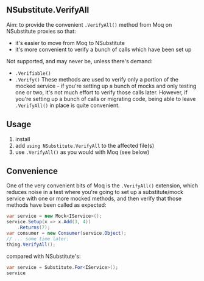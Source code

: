 NSubstitute.VerifyAll
---

Aim: to provide the convenient `.VerifyAll()` method from Moq on NSubstitute
proxies so that:

- it's easier to move from Moq to NSubstitute
- it's more convenient to verify a bunch of calls which have been set up

Not supported, and may never be, unless there's demand:
- `.Verifiable()`
- `.Verify()`
These methods are used to verify only a portion of the mocked
service - if you're setting up a bunch of mocks and only testing
one or two, it's not much effort to verify those calls later. However,
if you're setting up a bunch of calls or migrating code, being able to
leave `.VerifyAll()` in place is quite convenient.

Usage
---

1. install
2. add `using NSubstitute.VerifyAll` to the affected file(s)
3. use `.VerifyAll()` as you would with Moq (see below)

Convenience
---

One of the very convenient bits of Moq is the `.VerifyAll()` extension,
which reduces noise in a test where you're going to set up a substitute/mock
service with one or more mocked methods, and then verify that those methods
have been called as expected:

```csharp
var service = new Mock<IService>();
service.Setup(x => x.Add(3, 4))
    .Returns(7);
var consumer = new Consumer(service.Object);
// ... some time later:
thing.VerifyAll();
```

compared with NSubstitute's:
```csharp
var service = Substitute.For<IService>();
service
```